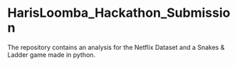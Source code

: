# HarisLoomba_Hackathon_Submission
The repository contains an analysis for the Netflix Dataset and a Snakes &amp; Ladder game made in python.
